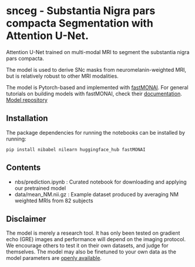 # snceg - Substantia Nigra pars compacta Segmentation with Attention U-Net.
Attention U-Net trained on multi-modal MRI to segment the substantia nigra pars compacta.

The model is used to derive SNc masks from neuromelanin-weighted MRI, but is relatively robust to other MRI modalities.

The model is Pytorch-based and implemented with [fastMONAI](https://github.com/MMIV-ML/fastMONAI/tree/master). For general tutorials on building models with fastMONAI, check their [documentation](https://fastmonai.no/).
[Model repository](https://huggingface.co/lillepeder/SNceg-0.1)


## Installation
The package dependencies for running the notebooks can be installed by running:

`pip install nibabel nilearn huggingface_hub fastMONAI`


## Contents
- nbs/prediction.ipynb : Curated notebook for downloading and applying our pretrained model
- data/mean_NM.nii.gz : Example dataset produced by averaging NM weighted MRIs from 82 subjects


## Disclaimer
The model is merely a research tool. It has only been tested on gradient echo (GRE) images and performance will depend on the imaging protocol. 
We encourage others to test it on their own datasets, and judge for themselves. The model may also be finetuned to your own data as the model parameters are [openly available](https://huggingface.co/lillepeder/SNceg-0.1).